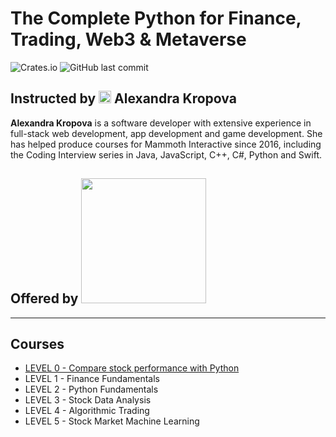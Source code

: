 # The Complete Python for Finance, Trading, Web3 & Metaverse
![Crates.io](https://img.shields.io/crates/l/rustc-serialize?style=flat-square)
![GitHub last commit](https://github.com/williamcwi/python-for-finance?style=flat-square)

## Instructed by <img src="https://github.com/williamcwi/python-for-finance/blob/master/misc/img/alex_kropf.png" width="20"/> Alexandra Kropova
**Alexandra Kropova** is a software developer with extensive experience in full-stack web development, app development and game development. She has helped produce courses for Mammoth Interactive since 2016, including the Coding Interview series in Java, JavaScript, C++, C#, Python and Swift.
## Offered by [<img src="https://github.com/williamcwi/python-for-finance/blob/master/misc/img/mammothinteractive.png" width="200"/>](https://mammothinteractive.com/)

---

## Courses
  - [LEVEL 0 - Compare stock performance with Python](https://github.com/williamcwi/python-for-finance/tree/master/LEVEL%200%20-%20Compare%20stock%20performance%20with%20Python)
  - LEVEL 1 - Finance Fundamentals
  - LEVEL 2 - Python Fundamentals
  - LEVEL 3 - Stock Data Analysis
  - LEVEL 4 - Algorithmic Trading
  - LEVEL 5 - Stock Market Machine Learning